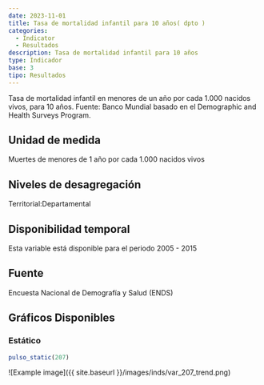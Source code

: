 ```yaml
---
date: 2023-11-01
title: Tasa de mortalidad infantil para 10 años( dpto )
categories:
  - Indicator
  - Resultados
description: Tasa de mortalidad infantil para 10 años
type: Indicador
base: 3
tipo: Resultados
--- 
```


Tasa de mortalidad infantil en menores de un año por cada 1.000 nacidos vivos, para 10 años.
Fuente: Banco Mundial basado en el Demographic and Health Surveys Program.

## Unidad de medida
Muertes de menores de 1 año por cada 1.000 nacidos vivos

## Niveles de desagregación
Territorial:Departamental

## Disponibilidad temporal
Esta variable está disponible para el periodo 2005 - 2015

## Fuente
Encuesta Nacional de Demografía y Salud (ENDS)

## Gráficos Disponibles

### Estático

``` R
pulso_static(207)
```

![Example image]({{ site.baseurl }}/images/inds/var_207_trend.png)